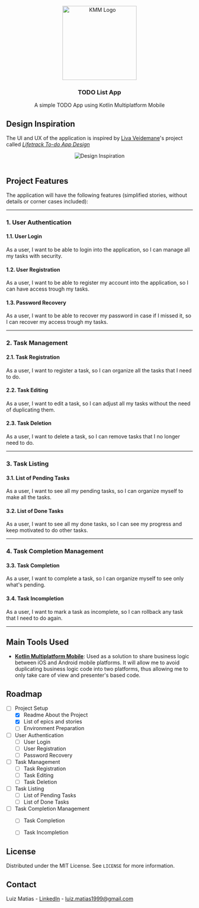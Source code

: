<div id="top"></div>

<br />
<div align="center">
  <img src="https://i.imgur.com/laYS2Il.png" alt="KMM Logo" height="200">
  <h3 align="center">TODO List App</h3>
  <p align="center">
    A simple TODO App using Kotlin Multiplatform Mobile
  </p>
</div>

## Design Inspiration

The UI and UX of the application is inspired by [Liva Veidemane](https://www.behance.net/livaveidemane)'s project called [_Lifetrack To-do App Design_](https://www.behance.net/gallery/129445451/Lifetrack-To-do-App-Design-UIUX)

<div align="center">
  <img src="https://user-images.githubusercontent.com/29527763/145686935-88141dd5-0fe5-46b0-b1f2-ecbefbcbe8b6.png" alt="Design Inspiration">
</div>

<br />

## Project Features

The application will have the following features (simplified stories, without details or corner cases included):
___
### 1. User Authentication

#### 1.1. User Login
As a user, I want to be able to login into the application, so I can manage all my tasks with security.

#### 1.2. User Registration
As a user, I want to be able to register my account into the application, so I can have access trough my tasks.

#### 1.3. Password Recovery
As a user, I want to be able to recover my password in case if I missed it, so I can recover my access trough my tasks.
___
### 2. Task Management

#### 2.1. Task Registration
As a user, I want to register a task, so I can organize all the tasks that I need to do.

#### 2.2. Task Editing
As a user, I want to edit a task, so I can adjust all my tasks without the need of duplicating them.

#### 2.3. Task Deletion
As a user, I want to delete a task, so I can remove tasks that I no longer need to do.
___
### 3. Task Listing

#### 3.1. List of Pending Tasks
As a user, I want to see all my pending tasks, so I can organize myself to make all the tasks.

#### 3.2. List of Done Tasks
As a user, I want to see all my done tasks, so I can see my progress and keep motivated to do other tasks.
___
### 4. Task Completion Management

#### 3.3. Task Completion
As a user, I want to complete a task, so I can organize myself to see only what's pending.

#### 3.4. Task Incompletion
As a user, I want to mark a task as incomplete, so I can rollback any task that I need to do again.
___
## Main Tools Used

* **[Kotlin Multiplatform Mobile](https://kotlinlang.org/lp/mobile/)**: Used as a solution to share business logic between iOS and Android mobile platforms. It will allow me to avoid duplicating business logic code into two platforms, thus allowing me to only take care of view and presenter's based code.

## Roadmap

- [ ] Project Setup
  - [X] Readme About the Project
  - [X] List of epics and stories
  - [ ] Environment Preparation
- [ ] User Authentication
  - [ ] User Login
  - [ ] User Registration
  - [ ] Password Recovery
- [ ] Task Management
  - [ ] Task Registration
  - [ ] Task Editing
  - [ ] Task Deletion
- [ ] Task Listing
  - [ ] List of Pending Tasks
  - [ ] List of Done Tasks
- [ ] Task Completion Management
  - [ ] Task Completion
  - [ ] Task Incompletion


## License

Distributed under the MIT License. See `LICENSE` for more information.


## Contact

Luiz Matias - [LinkedIn](https://www.linkedin.com/in/luizmatias1999/) - luiz.matias1999@gmail.com
